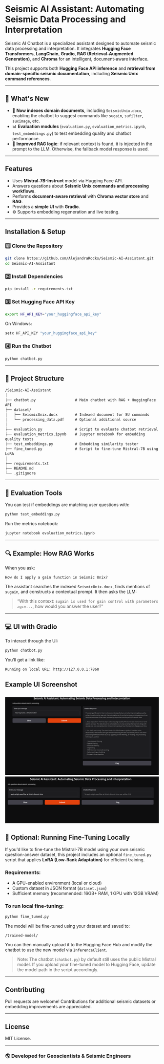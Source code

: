 # Seismic AI Assistant: Automating Seismic Data Processing and Interpretation

Seismic AI Chatbot is a specialized assistant designed to automate seismic data processing and interpretation. It integrates **Hugging Face Transformers**, **LangChain**, **Gradio**, **RAG (Retrieval-Augmented Generation)**, and **Chroma** for an intelligent, document-aware interface.

This project supports both **Hugging Face API inference** and **retrieval from domain-specific seismic documentation**, including **Seismic Unix command references**.

---

## 🧠 What's New

- 📄 **Now indexes domain documents**, including `SeismicUnix.docx`, enabling the chatbot to suggest commands like `sugain`, `sufilter`, `suximage`, etc.
- 📊 **Evaluation modules** (`evaluation.py`, `evaluation_metrics.ipynb`, `test_embeddings.py`) to test embedding quality and chatbot performance.
- 🧪 **Improved RAG logic**: if relevant context is found, it is injected in the prompt to the LLM. Otherwise, the fallback model response is used.

---

## Features

- Uses **Mistral-7B-Instruct** model via Hugging Face API.
- Answers questions about **Seismic Unix commands and processing workflows**.
- Performs **document-aware retrieval** with **Chroma vector store** and **RAG**.
- Provides a **simple UI** with **Gradio**.
- ⚙️ Supports embedding regeneration and live testing.

---

## Installation & Setup

### 1️⃣ Clone the Repository
```bash
git clone https://github.com/AlejandraRocks/Seismic-AI-Assistant.git
cd Seismic-AI-Assistant
```

### 2️⃣ Install Dependencies
```bash
pip install -r requirements.txt
```

### 3️⃣ Set Hugging Face API Key
```bash
export HF_API_KEY="your_huggingface_api_key"
```
On Windows:
```cmd
setx HF_API_KEY "your_huggingface_api_key"
```

### 4️⃣ Run the Chatbot
```bash
python chatbot.py
```

---

## 📂 Project Structure

```
/Seismic-AI-Assistant
│
├── chatbot.py                  # Main chatbot with RAG + HuggingFace API
├── dataset/
│   ├── SeismicUnix.docx        # Indexed document for SU commands
│   └── processing_data.pdf     # Optional additional source
│
├── evaluation.py               # Script to evaluate chatbot retrieval
├── evaluation_metrics.ipynb    # Jupyter notebook for embedding quality tests
├── test_embeddings.py          # Embedding similarity tester
├── fine_tuned.py               # Script to fine-tune Mistral-7B using LoRA
│
├── requirements.txt
├── README.md
└── .gitignore
```

---

## 🧪 Evaluation Tools

You can test if embeddings are matching user questions with:

```bash
python test_embeddings.py
```

Run the metrics notebook:

```bash
jupyter notebook evaluation_metrics.ipynb
```

---

## 🔍 Example: How RAG Works

When you ask:

```
How do I apply a gain function in Seismic Unix?
```

The assistant searches the indexed `SeismicUnix.docx`, finds mentions of `sugain`, and constructs a contextual prompt. It then asks the LLM:

> “With this context: `sugain is used for gain control with parameters agc=...`, how would you answer the user?”

---

## 💻 UI with Gradio

To interact through the UI:

```bash
python chatbot.py
```

You’ll get a link like:

```
Running on local URL: http://127.0.0.1:7860
```

## Example UI Screenshot
![Chatbot Screenshot](screenshots/1.png)
![Chatbot Screenshot](screenshots/2.png)
---

## 🧪 Optional: Running Fine-Tuning Locally

If you'd like to fine-tune the Mistral-7B model using your own seismic question-answer dataset, this project includes an optional `fine_tuned.py` script that applies **LoRA (Low-Rank Adaptation)** for efficient training.

### Requirements:
- A GPU-enabled environment (local or cloud)
- Custom dataset in JSON format (`dataset.json`)
- Sufficient memory (recommended: 16GB+ RAM, 1 GPU with 12GB VRAM)

### To run local fine-tuning:
```bash
python fine_tuned.py
```

The model will be fine-tuned using your dataset and saved to:

```
/trained-model/
```

You can then manually upload it to the Hugging Face Hub and modify the chatbot to use the new model via `InferenceClient`.

> Note: The chatbot (`chatbot.py`) by default still uses the public Mistral model. If you upload your fine-tuned model to Hugging Face, update the model path in the script accordingly.

---

## Contributing

Pull requests are welcome! Contributions for additional seismic datasets or embedding improvements are appreciated.

---

## License

MIT License.

---

### 🌎 Developed for Geoscientists & Seismic Engineers

